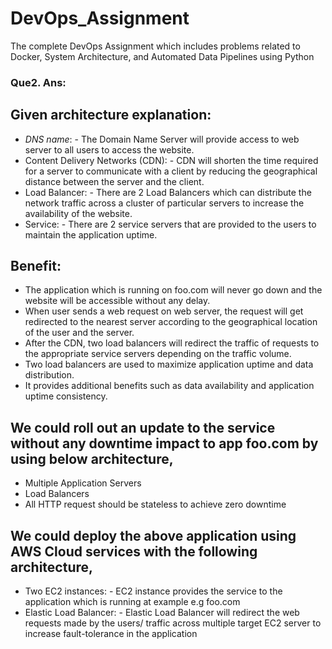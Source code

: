 # DevOps_Assignment
The complete DevOps Assignment which includes problems related to Docker, System Architecture, and Automated Data Pipelines using Python

### Que2. Ans: 
 
## Given architecture explanation:
-	*DNS name*: - The Domain Name Server will provide access to web server to all users to access the website.
- Content Delivery Networks (CDN): - CDN will shorten the time required for a server to communicate with a client by reducing the geographical distance between the server and the client.
-	Load Balancer: - There are 2 Load Balancers which can distribute the network traffic across a cluster of particular servers to increase the availability of the website.
-	Service: - There are 2 service servers that are provided to the users to maintain the application uptime.

## Benefit:
- The application which is running on foo.com will never go down and the website will be accessible without any delay.
- When user sends a web request on web server, the request will get redirected to the nearest server according to the geographical location of the user and the server.
- After the CDN, two load balancers will redirect the traffic of requests to the appropriate service servers depending on the traffic volume.
- Two load balancers are used to maximize application uptime and data distribution.
- It provides additional benefits such as data availability and application uptime consistency.

## We could roll out an update to the service without any downtime impact to app foo.com by using below architecture,
- Multiple Application Servers
- Load Balancers
- All HTTP request should be stateless to achieve zero downtime

## We could deploy the above application using AWS Cloud services with the following architecture,
- Two EC2 instances: - EC2 instance provides the service to the application which is running at example e.g foo.com
- Elastic Load Balancer: - Elastic Load Balancer will redirect the web requests made by the users/ traffic across multiple target EC2 server to increase fault-tolerance in the application

